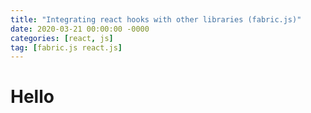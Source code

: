 ```yaml
---
title: "Integrating react hooks with other libraries (fabric.js)"
date: 2020-03-21 00:00:00 -0000
categories: [react, js]
tag: [fabric.js react.js]
---
```


# Hello
